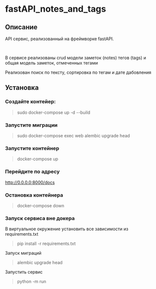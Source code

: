 # fastAPI_notes_and_tags

<h2>Описание</h2>

<p>API сервис, реализованный на фреймворке fastAPI.</p>
<br>
<p>В сервисе реализованы crud модели заметок (notes) тегов (tags) и общая модель заметок, отмеченных тегами</p>
<p>Реализован поиск по тексту, сортировка по тегам и дате дабовления</p>

<h2>Установка</h2>

<h3>Создайте контейер:</h3>

> sudo docker-compose up -d --build

<h3>Запустите миграции</h3>

> sudo docker-compose exec web alembic upgrade head

<h3>Запустите контейнер</h3>

> docker-compose up

<h3>Перейдите по адресу</h3>

http://0.0.0.0:8000/docs

<h3>Остановка контейнера</h3>

> docker-compose down

<h3>Запуск сервиса вне докера</h3>
<p>В виртуальное окружение установить все зависимости из requirements.txt</p>

> pip install -r requirements.txt

<p>Запуск миграций</p>

> alembic upgrade head

<p>Запустить сервис</p>

> python -m run


